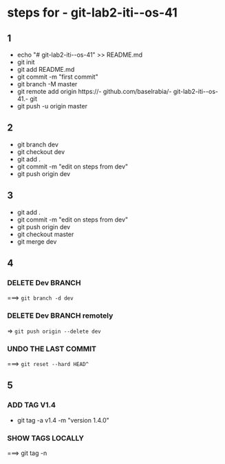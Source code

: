 # steps for - git-lab2-iti--os-41

## 1
- echo "# git-lab2-iti--os-41" >> README.md
- git init
- git add README.md
- git commit -m "first commit"
- git branch -M master
- git remote add origin https://- github.com/baselrabia/- git-lab2-iti--os-41.- git
- git push -u origin master


## 2


- git branch dev 
- git checkout dev
- git add .
- git commit -m "edit on steps from dev"
- git push origin dev


## 3
- git add .
- git commit -m "edit on steps from dev"
- git push origin dev
- git checkout master 
- git merge dev 

## 4

### DELETE Dev BRANCH 
===>  `git branch -d dev`
### DELETE Dev BRANCH remotely 
=> `git push origin --delete dev`
### UNDO THE LAST COMMIT 
===> `git reset --hard HEAD^`



## 5

### ADD TAG V1.4

- git tag -a v1.4 -m "version 1.4.0"

### SHOW TAGS LOCALLY 

===> git tag -n